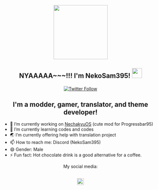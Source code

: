 <div align="center">
<img width="175px" src="https://em-content.zobj.net/source/microsoft-teams/337/grinning-cat-with-smiling-eyes_1f638.png"/>

## NYAAAAA~~~!!! I'm NekoSam395! <img width="32px" src="https://cdn.discordapp.com/attachments/889898536550940702/1006360772030517329/kelly.png"/> </p>

  [![Twitter Follow](https://img.shields.io/twitter/follow/NekoSam395?color=1DA1F2&logo=twitter&style=for-the-badge)](https://twitter.com/intent/follow?original_referer=https%3A%2F%2Fgithub.com%2FNekoSam395&screen_name=NekoSam395)

## I'm a modder, gamer, translator, and theme developer!
<div align="left">

- 🔭 I’m currently working on [NechakyuOS][nckos] (cute mod for Progressbar95)
- 🌱 I’m currently learning codes and codes
- 🌏 I’m currently offering help with translation project
- 📫 How to reach me: Discord (NekoSam395)
- 😄 Gender: Male
- ⚡ Fun fact: Hot chocolate drink is a good alternative for a coffee.

<div align="center">
My social media:

[<img align="center" alt="NekoSam395 | X" width="22px" src="https://cdn.jsdelivr.net/npm/simple-icons@v3/icons/x.svg" />][x]
<br />
---

</details>

[nckos]: https://github.com/NekoSam395/NechakyuOS
[x]: https://x.com/NekoSam395